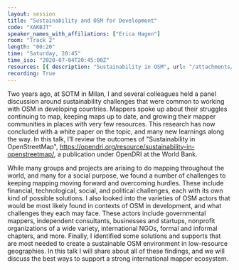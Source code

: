 ```yaml
---
layout: session
title: "Sustainability and OSM for Development"
code: "XAKBJT"
speaker_names_with_affiliations: ["Erica Hagen"]
room: "Track 2"
length: "00:20"
time: "Saturday, 20:45"
time_iso: "2020-07-04T20:45:00Z"
resources: [{ description: "Sustainability in OSM", url: "/attachments/XAKBJT_Sustainability_in_OSM_-_Erica_Hagen_-_OpenDRI_Whit_B4RVJlq.pdf" }]
recording: True
---
```

Two years ago, at SOTM in Milan, I and several colleagues held a panel discussion around sustainability challenges that were common to working with OSM in developing countries. Mappers spoke up about their struggles continuing to map, keeping maps up to date, and growing their mapper communities in places with very few resources. This research has now concluded with a white paper on the topic, and many new learnings along the way. In this talk, I’ll review the outcomes of &#34;Sustainability in OpenStreetMap&#34;, https://opendri.org/resource/sustainability-in-openstreetmap/, a publication under OpenDRI at the World Bank. 

While many groups and projects are arising to do mapping throughout the world, and many for a social purpose, we found a number of challenges to keeping mapping moving forward and overcoming hurdles. These include financial, technological, social, and political challenges, each with its own kind of possible solutions. I also looked into the varieties of OSM actors that would be most likely found in contexts of OSM in development, and what challenges they each may face. These actors include governmental mappers, independent consultants, businesses and startups, nonprofit organizations of a wide variety, international NGOs, formal and informal chapters, and more. Finally, I identified some solutions and supports that are most needed to create a sustainable OSM environment in low-resource geographies. In this talk I will share about all of these findings, and we will discuss the best ways to support a strong international mapper ecosystem.
